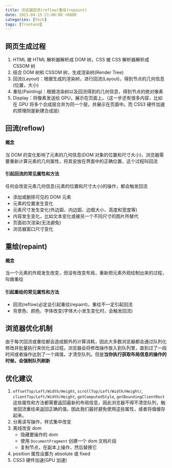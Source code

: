 ```yaml
---
title: 浏览器回流(reflow)重绘(repaint)
date: 2021-04-15 21:00:00 +0800
categories: [Tech]
tags: [frontend]
---
```


## 网页生成过程

1. HTML 被 HTML 解析器解析成 DOM 树，CSS 被 CSS 解析器解析成 CSSOM 树
2. 结合 DOM 树和 CSSOM 树，生成渲染树(Render Tree)
3. 回流(Layout)：根据生成的渲染树，进行回流(Layout)，得到节点的几何信息(位置，大小)
4. 重绘(Painting)：根据渲染树以及回流得到的几何信息，得到节点的绝对像素
5. Display：将像素发送给 GPU，展示在页面上。（这一步还有很多内容，比如在 GPU 将多个合成层合并为同一个层，并展示在页面中。而 CSS3 硬件加速的原理则是新建合成层)

## 回流(reflow)

#### 概念

当 DOM 的变化影响了元素的几何信息(DOM 对象的位置和尺寸大小)，浏览器需要重新计算元素的几何属性，将其安放在界面中的正确位置，这个过程叫回流

#### 引起回流的常见属性和方法

任何会改变元素几何信息(元素的位置和尺寸大小)的操作，都会触发回流

- 添加或删除可见的 DOM 元素
- 元素的位置发生变化
- 元素尺寸发生变化(外边距、内边距、边框大小、高度和宽度等)
- 内容发生变化，比如文本变化或被另一个不同尺寸的图片所替代
- 页面初次渲染(无法避免)
- 浏览器窗口尺寸变化

## 重绘(repaint)

#### 概念

当一个元素的外观发生改变，但没有改变布局，重新把元素外观绘制出来的过程，叫做重绘

#### 引起重绘的常见属性和方法

- 回流(reflow)必定会引起重绘(repaint)，重绘不一定引起回流
- 背景色、颜色、字体改变(字体大小发生变化时，会触发回流)

## 浏览器优化机制

由于每次回流或重绘都会造成额外的计算消耗，因此大多数浏览器都会通过队列化修改并批量执行来优化该过程。浏览器会将修改操作放入到队列里，直到过了一段时间或者操作达到了一个阈值，才清空队列。但是**当你执行获取布局信息的操作的时候，会强制队列刷新**

## 优化建议

1. `offsetTop/Left/Width/Height`, `scrollTop/Left/Width/Height/`, `clientTop/Left/Width/Height`, `getComputedStyle`, `getBoundingClientRect`这些属性和方法都需要返回最新的布局信息，因此浏览器不得不清空队列，触发回流重绘来返回正确的值。因此我们最好避免使用这些属性，或者将值缓存起来。
2. 分离读写操作，样式集中改变
3. 离线改变 dom
   - 隐藏要操作的 dom
   - 使用 `DocumentFragment` 创建一个 dom 文档片段
   - 复制节点，在副本上操作，然后替换它
4. position 属性设置为 absolute 或 fixed
5. CSS3 硬件加速(GPU 加速)
